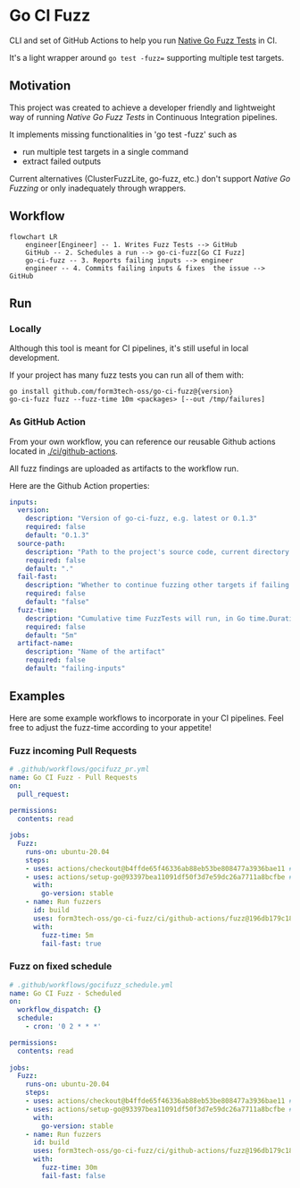 # Go CI Fuzz

CLI and set of GitHub Actions to help you run [Native Go Fuzz Tests](https://go.dev/security/fuzz/) in CI. 

It's a light wrapper around `go test -fuzz=` supporting multiple test targets.

## Motivation

This project was created to achieve a developer friendly and lightweight way of running _Native Go Fuzz Tests_ in Continuous Integration pipelines.

It implements missing functionalities in 'go test -fuzz' such as
- run multiple test targets in a single command
- extract failed outputs

Current alternatives (ClusterFuzzLite, go-fuzz, etc.) don't support _Native Go Fuzzing_ or only inadequately through wrappers.

## Workflow

```mermaid
flowchart LR
    engineer[Engineer] -- 1. Writes Fuzz Tests --> GitHub
    GitHub -- 2. Schedules a run --> go-ci-fuzz[Go CI Fuzz]
    go-ci-fuzz -- 3. Reports failing inputs --> engineer
    engineer -- 4. Commits failing inputs & fixes  the issue --> GitHub
```

## Run

### Locally

Although this tool is meant for CI pipelines, it's still useful in local development. 

If your project has many fuzz tests you can run all of them with:

```shell
go install github.com/form3tech-oss/go-ci-fuzz@{version}
go-ci-fuzz fuzz --fuzz-time 10m <packages> [--out /tmp/failures]
```

### As GitHub Action

From your own workflow, you can reference our reusable Github actions located in [./ci/github-actions](ci/github-actions). 

All fuzz findings are uploaded as artifacts to the workflow run.

Here are the Github Action properties:

```yaml
inputs:
  version:
    description: "Version of go-ci-fuzz, e.g. latest or 0.1.3"
    required: false
    default: "0.1.3"
  source-path:
    description: "Path to the project's source code, current directory by default."
    required: false
    default: "."
  fail-fast:
    description: "Whether to continue fuzzing other targets if failing input was found."
    required: false
    default: "false"
  fuzz-time:
    description: "Cumulative time FuzzTests will run, in Go time.Duration format."
    required: false
    default: "5m"
  artifact-name:
    description: "Name of the artifact"
    required: false
    default: "failing-inputs"
```

## Examples 

Here are some example workflows to incorporate in your CI pipelines. Feel free to adjust the fuzz-time according to your appetite!

### Fuzz incoming Pull Requests

```yaml
# .github/workflows/gocifuzz_pr.yml
name: Go CI Fuzz - Pull Requests
on:
  pull_request:
    
permissions:
  contents: read

jobs:
  Fuzz:
    runs-on: ubuntu-20.04
    steps:
    - uses: actions/checkout@b4ffde65f46336ab88eb53be808477a3936bae11 # v4.1.1
    - uses: actions/setup-go@93397bea11091df50f3d7e59dc26a7711a8bcfbe # v4.1.0
      with:
        go-version: stable
    - name: Run fuzzers
      id: build
      uses: form3tech-oss/go-ci-fuzz/ci/github-actions/fuzz@196db179c18454423086c68c1e8a2645593e348d # v0.1.2
      with:
        fuzz-time: 5m
        fail-fast: true
```

### Fuzz on fixed schedule

```yaml
# .github/workflows/gocifuzz_schedule.yml
name: Go CI Fuzz - Scheduled
on:
  workflow_dispatch: {}
  schedule:
    - cron: '0 2 * * *'

permissions:
  contents: read
  
jobs:
  Fuzz:
    runs-on: ubuntu-20.04
    steps:
    - uses: actions/checkout@b4ffde65f46336ab88eb53be808477a3936bae11 # v4.1.1
    - uses: actions/setup-go@93397bea11091df50f3d7e59dc26a7711a8bcfbe # v4.1.0
      with:
        go-version: stable
    - name: Run fuzzers
      id: build
      uses: form3tech-oss/go-ci-fuzz/ci/github-actions/fuzz@196db179c18454423086c68c1e8a2645593e348d # v0.1.2
      with:
        fuzz-time: 30m
        fail-fast: false
```
